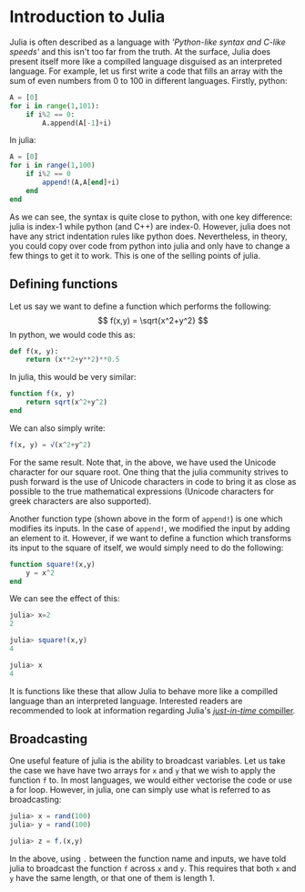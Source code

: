 # Introduction to Julia
Julia is often described as a language with _'Python-like syntax and C-like speeds'_ and this isn't too far from the truth. At the surface, Julia does present itself more like a compilled language disguised as an interpreted language. For example, let us first write a code that fills an array with the sum of even numbers from 0 to 100 in different languages. Firstly, python:
```python
A = [0]
for i in range(1,101):
    if i%2 == 0:
        A.append(A[-1]+i)
```
In julia:
```julia
A = [0]
for i in range(1,100)
    if i%2 == 0
        append!(A,A[end]+i)
    end
end
```
As we can see, the syntax is quite close to python, with one key difference: julia is index-1 while python (and C++) are index-0. However, julia does not have any strict indentation rules like python does. Nevertheless, in theory, you could copy over code from python into julia and only have to change a few things to get it to work. This is one of the selling points of julia.

## Defining functions
Let us say we want to define a function which performs the following:
$$
f(x,y) = \sqrt{x^2+y^2}
$$
In python, we would code this as:
```python
def f(x, y):
    return (x**2+y**2)**0.5
```
In julia, this would be very similar:
```julia
function f(x, y)
    return sqrt(x^2+y^2)
end
```
We can also simply write:
```julia
f(x, y) = √(x^2+y^2)
```
For the same result. Note that, in the above, we have used the Unicode character for our square root. One thing that the julia community strives to push forward is the use of Unicode characters in code to bring it as close as possible to the true mathematical expressions (Unicode characters for greek characters are also supported). 

Another function type (shown above in the form of `append!`) is one which modifies its inputs. In the case of `append!`, we modified the input by adding an element to it. However, if we want to define a function which transforms its input to the square of itself, we would simply need to do the following:
```julia
function square!(x,y)
    y = x^2
end
```
We can see the effect of this:
```julia
julia> x=2
2

julia> square!(x,y)
4

julia> x
4
```
It is functions like these that allow Julia to behave more like a compilled language than an interpreted language. Interested readers are recommended to look at information regarding Julia's [_just-in-time_ compiller](https://kipp.ly/blog/jits-intro/). 
## Broadcasting
One useful feature of julia is the ability to broadcast variables. Let us take the case we have have two arrays for `x` and `y` that we wish to apply the function `f` to. In most languages, we would either vectorise the code or use a for loop. However, in julia, one can simply use what is referred to as broadcasting:
```julia
julia> x = rand(100)
julia> y = rand(100)

julia> z = f.(x,y)
```
In the above, using `.` between the function name and inputs, we have told julia to broadcast the function `f` across `x` and `y`. This requires that both `x` and `y` have the same length, or that one of them is length 1.